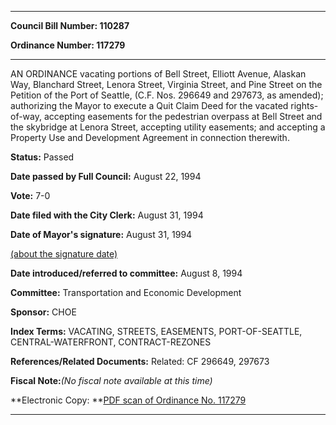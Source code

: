 

********

**Council Bill Number: 110287**
   
**Ordinance Number: 117279**
********

 AN ORDINANCE vacating portions of Bell Street, Elliott Avenue, Alaskan Way, Blanchard Street, Lenora Street, Virginia Street, and Pine Street on the Petition of the Port of Seattle, (C.F. Nos. 296649 and 297673, as amended); authorizing the Mayor to execute a Quit Claim Deed for the vacated rights-of-way, accepting easements for the pedestrian overpass at Bell Street and the skybridge at Lenora Street, accepting utility easements; and accepting a Property Use and Development Agreement in connection therewith.

**Status:** Passed
   
**Date passed by Full Council:** August 22, 1994
   
**Vote:** 7-0
   
**Date filed with the City Clerk:** August 31, 1994
   
**Date of Mayor's signature:** August 31, 1994
   
[(about the signature date)](/~public/approvaldate.htm)
   
   
   
**Date introduced/referred to committee:** August 8, 1994
   
**Committee:** Transportation and Economic Development
   
**Sponsor:** CHOE
   
   
**Index Terms:** VACATING, STREETS, EASEMENTS, PORT-OF-SEATTLE, CENTRAL-WATERFRONT, CONTRACT-REZONES

**References/Related Documents:** Related: CF 296649, 297673

**Fiscal Note:**_(No fiscal note available at this time)_

**Electronic Copy: **[PDF scan of Ordinance No. 117279](/~archives/Ordinances/Ord_117279.pdf)

********

